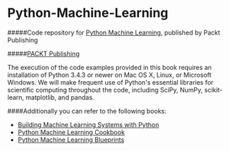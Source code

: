 # Python-Machine-Learning
#####Code repository for [Python Machine Learning](https://www.packtpub.com/big-data-and-business-intelligence/python-machine-learning?utm_source=github&utm_medium=repository&utm_campaign=9781783555130), published by Packt Publishing 

#####[PACKT Publishing](https://www.packtpub.com)

The execution of the code examples provided in this book requires an installation of Python 3.4.3 or newer on Mac OS X, Linux, or Microsoft Windows. We will make frequent use of Python's essential libraries for scientific computing throughout the code, including SciPy, NumPy, scikit-learn, matplotlib, and pandas.

####Additionally you can refer to the following books:
* [Building Machine Learning Systems with Python](https://www.packtpub.com/big-data-and-business-intelligence/building-machine-learning-systems-python)
* [Python Machine Learning Cookbook](https://www.packtpub.com/big-data-and-business-intelligence/python-machine-learning-cookbook)
* [Python Machine Learning Blueprints](https://www.packtpub.com/big-data-and-business-intelligence/python-machine-learning-blueprints)
